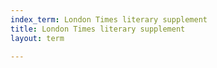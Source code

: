 ```yaml
---
index_term: London Times literary supplement
title: London Times literary supplement
layout: term

---
```

